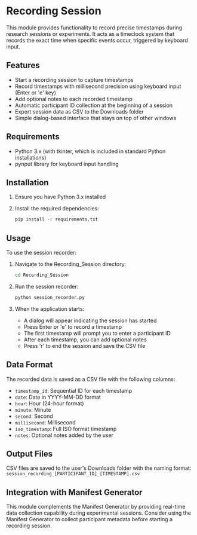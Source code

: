 # Recording Session

This module provides functionality to record precise timestamps during research sessions or experiments. It acts as a timeclock system that records the exact time when specific events occur, triggered by keyboard input.

## Features

- Start a recording session to capture timestamps
- Record timestamps with millisecond precision using keyboard input (Enter or 'e' key)
- Add optional notes to each recorded timestamp
- Automatic participant ID collection at the beginning of a session
- Export session data as CSV to the Downloads folder
- Simple dialog-based interface that stays on top of other windows

## Requirements

- Python 3.x (with tkinter, which is included in standard Python installations)
- pynput library for keyboard input handling

## Installation

1. Ensure you have Python 3.x installed
2. Install the required dependencies:

   ```bash
   pip install -r requirements.txt
   ```

## Usage

To use the session recorder:

1. Navigate to the Recording_Session directory:

   ```bash
   cd Recording_Session
   ```

2. Run the session recorder:

   ```bash
   python session_recorder.py
   ```

3. When the application starts:
   - A dialog will appear indicating the session has started
   - Press Enter or 'e' to record a timestamp
   - The first timestamp will prompt you to enter a participant ID
   - After each timestamp, you can add optional notes
   - Press 'r' to end the session and save the CSV file

## Data Format

The recorded data is saved as a CSV file with the following columns:

- `timestamp_id`: Sequential ID for each timestamp
- `date`: Date in YYYY-MM-DD format
- `hour`: Hour (24-hour format)
- `minute`: Minute
- `second`: Second
- `millisecond`: Millisecond
- `iso_timestamp`: Full ISO format timestamp
- `notes`: Optional notes added by the user

## Output Files

CSV files are saved to the user's Downloads folder with the naming format:
`session_recording_[PARTICIPANT_ID]_[TIMESTAMP].csv`

## Integration with Manifest Generator

This module complements the Manifest Generator by providing real-time data collection capability during experimental sessions. Consider using the Manifest Generator to collect participant metadata before starting a recording session.
